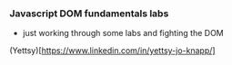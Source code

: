### Javascript DOM fundamentals labs
* just working through some labs and fighting the DOM

(Yettsy)[https://www.linkedin.com/in/yettsy-jo-knapp/]
